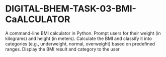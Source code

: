 # DIGITAL-BHEM-TASK-03-BMI-CaALCULATOR
A command-line BMI calculator in Python. Prompt users for their weight (in kilograms) and height (in meters). Calculate the BMI and classify it into categories (e.g., underweight, normal, overweight) based on predefined ranges. Display the BMI result and category to the user
